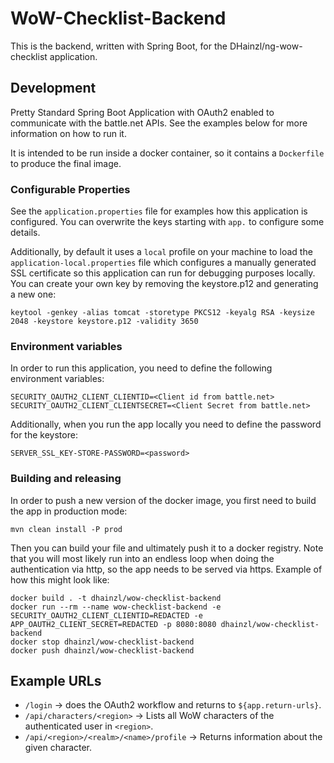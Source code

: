 WoW-Checklist-Backend
=====================

This is the backend, written with Spring Boot, for the DHainzl/ng-wow-checklist application.

## Development

Pretty Standard Spring Boot Application with OAuth2 enabled to communicate with the battle.net APIs. See the examples below for more information on how to run it.

It is intended to be run inside a docker container, so it contains a `Dockerfile` to produce the final image.

### Configurable Properties

See the `application.properties` file for examples how this application is configured. You can overwrite the keys starting with `app.` to configure some details.

Additionally, by default it uses a `local` profile on your machine to load the `application-local.properties` file which configures a manually generated SSL certificate so this application can run for debugging purposes locally. You can create your own key by removing the keystore.p12 and generating a new one:

```
keytool -genkey -alias tomcat -storetype PKCS12 -keyalg RSA -keysize 2048 -keystore keystore.p12 -validity 3650
```

### Environment variables

In order to run this application, you need to define the following environment variables:

```
SECURITY_OAUTH2_CLIENT_CLIENTID=<Client id from battle.net>
SECURITY_OAUTH2_CLIENT_CLIENTSECRET=<Client Secret from battle.net>
```

Additionally, when you run the app locally you need to define the password for the keystore:

```
SERVER_SSL_KEY-STORE-PASSWORD=<password>
```

### Building and releasing

In order to push a new version of the docker image, you first need to build the app in production mode:

```
mvn clean install -P prod
```

Then you can build your file and ultimately push it to a docker registry. Note that you will most likely run into an endless loop when doing the authentication via http, so the app needs to be served via https.
Example of how this might look like:

```
docker build . -t dhainzl/wow-checklist-backend
docker run --rm --name wow-checklist-backend -e SECURITY_OAUTH2_CLIENT_CLIENTID=REDACTED -e APP_OAUTH2_CLIENT_SECRET=REDACTED -p 8080:8080 dhainzl/wow-checklist-backend
docker stop dhainzl/wow-checklist-backend
docker push dhainzl/wow-checklist-backend
```

## Example URLs

* `/login` -> does the OAuth2 workflow and returns to `${app.return-urls}`.
* `/api/characters/<region>` -> Lists all WoW characters of the authenticated user in `<region>`.
* `/api/<region>/<realm>/<name>/profile` -> Returns information about the given character.
